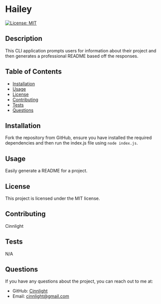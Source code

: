 
# Hailey

[![License: MIT](https://img.shields.io/badge/License-MIT-yellow.svg)](https://opensource.org/licenses/MIT)

## Description
This CLI application prompts users for information about their project and then generates a professional README based off the responses.

## Table of Contents
- [Installation](#installation)
- [Usage](#usage)
- [License](#license)
- [Contributing](#contributing)
- [Tests](#tests)
- [Questions](#questions)

## Installation
Fork the repository from GitHub, ensure you have installed the required dependencies and then run the index.js file using `node index.js`.

## Usage
Easily generate a README for a project.

## License
This project is licensed under the MIT license.

## Contributing
Cinnlight

## Tests
N/A

## Questions
If you have any questions about the project, you can reach out to me at:
- GitHub: [Cinnlight](https://github.com/Cinnlight)
- Email: [cinnlight@gmail.com](mailto:cinnlight@gmail.com)
